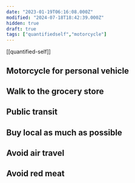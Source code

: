 ```yaml
---
date: "2023-01-19T06:16:08.000Z"
modified: "2024-07-18T18:42:39.000Z"
hidden: true
draft: true
tags: ["quantifiedself","motorcycle"]
---
```

[[quantified-self]]

## Motorcycle for personal vehicle

## Walk to the grocery store

## Public transit

## Buy local as much as possible

## Avoid air travel

## Avoid red meat


